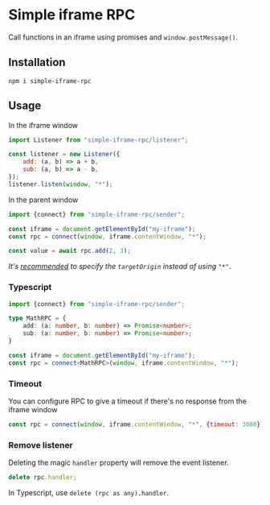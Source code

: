 # Simple iframe RPC

Call functions in an iframe using promises and `window.postMessage()`.

## Installation

    npm i simple-iframe-rpc

## Usage
In the iframe window

```js
import Listener from "simple-iframe-rpc/listener";

const listener = new Listener({
    add: (a, b) => a + b,
    sub: (a, b) => a - b,
});
listener.listen(window, "*");
```

In the parent window

```js
import {connect} from "simple-iframe-rpc/sender";

const iframe = document.getElementById("my-iframe");
const rpc = connect(window, iframe.contentWindow, "*");

const value = await rpc.add(2, 3);
```

_It's [recommended](https://developer.mozilla.org/en-US/docs/Web/API/Window/postMessage#parameters) to specify the `targetOrigin` instead of using `"*"`._

### Typescript

```ts
import {connect} from "simple-iframe-rpc/sender";

type MathRPC = {
    add: (a: number, b: number) => Promise<number>;
    sub: (a: number, b: number) => Promise<number>;
}

const iframe = document.getElementById("my-iframe");
const rpc = connect<MathRPC>(window, iframe.contentWindow, "*");
```

### Timeout

You can configure RPC to give a timeout if there's no response from the iframe window

```js
const rpc = connect(window, iframe.contentWindow, "*", {timeout: 3000});
```

### Remove listener

Deleting the magic `handler` property will remove the event listener.

```js
delete rpc.handler;
```

In Typescript, use `delete (rpc as any).handler`.
